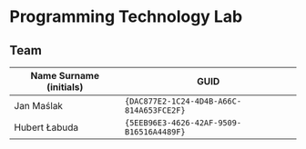 # Programming Technology Lab

## Team

| Name Surname (initials) | GUID                                     |
| ----------------------- | ---------------------------------------- |
| Jan Maślak              | `{DAC877E2-1C24-4D4B-A66C-814A653FCE2F}` |
| Hubert Łabuda           | `{5EEB96E3-4626-42AF-9509-B16516A4489F}` |
